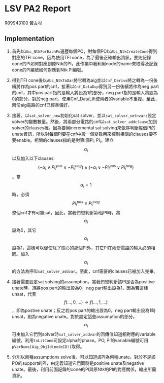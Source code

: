 <script src="https://cdn.mathjax.org/mathjax/latest/MathJax.js?config=TeX-AMS-MML_HTMLorMML" type="text/javascript"></script>
# LSV PA2 Report
R09943100 黃友杉
## Implementation
1. 首先以`Abc_NtkForEachPo`遍歷每個PO，對每個PO以`Abc_NtkCreateCone`得到對應的TFI cone。因為使用TFI cone，為了最後正確輸出資訊，要先記錄cone的PI如何對應到原Ntk的PI，此作業中我利用node的name來取得及記錄cone的PI編號如何對應到Ntk PI編號。

2. 得到TFI cone後以`Abc_NtkToDar`將它轉為aig並以`Cnf_Derive`將之轉為一份後續將作為pos part的cnf，接著以`Cnf_DataDup`得到另一份後續將作為neg part的cnf，其中pos part指的是輸入將設為1的部分，neg part指的是輸入將設為0的部分。對於neg part，使用Cnf_DataLift使兩者的variable不重複。至此，兩份aig電路的cnf已經準備好。

3. 接著，以`sat_solver_new`初始化sat solver，並以`sat_solver_setnvars`設定solver的變數數量。然後，將兩部分電路的cnf以`sat_solver_addclause`加到solver的clauses裡。因為要用incremental sat solving來依序判斷每個PI的unate資訊，所以對每個PI要在cnf中設一個變數用來控制相關的clauses要不要enable。相關的clauses指的是對第i個PI, PI<sub>i</sub>，建立$$α_i$$以及加入以下clauses: $$(¬α_i∨Pi_i^{pos}∨¬Pi_i^{neg})∧(¬α_i∨¬Pi_i^{pos}∨ Pi_i^{neg})$$。當$$α_i=1$$時，必須$$Pi_i^{pos}≡Pi_i^{neg}$$整個cnf才有可能sat，因此，當我們想判斷第i個PI時，將$$α_i$$設為0，其它$$α_i$$設為1，這樣可以促使除了關心的那個PI外，其它PI在兩份電路的輸入必須相同。加入$$α_i$$的方法為呼叫`sat_solver_addvar`。至此，cnf需要的clauses已被加入完畢。

4. 接著需要設定sat solving的assumption。當我們想判斷該PI是否為positive unate時，須將pos part的輸出設為0，neg part輸出設為1，因為若這樣unsat，代表$$f(...,0,...)→f(...,1,...)$$，即為postive unate；反之若pos part的輸出設為0，neg part輸出設為1時unsat，則為negative unate。對於設定這些assumption的部分，$$α_i$$可由加入它們到solver時`sat_solver_addvar`的回傳值知道相對應的variable編號，利用`toLitCond`可設定alpha的phase。PO, PI的variable編號可用`pVarNums[Aig_ObjId(nodeID)]`取得。

5. 分別以兩種assumptions solve後，可以知道該PI為何種unate。對於不是該PO的support的PI，由定義知道它們同時是positive unate及negative unate。最後，利用前面記錄的cone的PI與原Ntk的PI的對應關係，輸出所需資訊。
